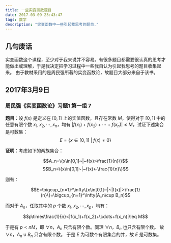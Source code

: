 ```yaml
---
title: 一些实变函数题目
date: 2017-03-09 23:43:47
tags: 数学
description: "实变函数中一些引起我思考的题目."
---
```


## 几句废话

实变函数这个课程，至少对于我来说并不容易。有很多题目都需要很认真的思考才能做出或理解，于是我决定把学习过程中一些我自认为引起我思考的题目收集起来。
由于教材采用的是周民强所著的实变函数论，故题目大部分来自于该书。

## 2017年3月9日

### 周民强《实变函数论》习题1 第一组 7

**题目**：设 $f(x)$ 是定义在 $[0,1]$ 上的实值函数，且存在常数 $M$，使得对于 $[0,1]$ 中的任意有限个数 $x_1,x_2,\cdots,x_n$，均有 $|f(x_1)+f(x_2)+\cdots+f(x_n)|\leq M$，试证下述集合是可数集：
$$E=\{x\in[0,1]~|~f(x)\neq0\}$$

**证明**：考虑如下的两族集合：

$$A_n=\{x\in[0,1]~|~f(x)>\frac{1}{n}\}$$
$$B_n=\{x\in[0,1]~|~f(x)<-\frac{1}{n}\}$$

则有：

$$E=\bigcup_{n=1}^\infty\{x\in[0,1]~|~|f(x)|>\frac{1}{n}\}=\bigcup_{n=1}^\infty(A_n\cup B_n)$$

而对于 $A_n$，任取其中的 $p$ 个数 $x_1,x_2,\cdots,x_p$，均有：

$$p\times\frac{1}{n}<|f(x_1)+f(x_2)+\cdots+f(x_n)|\leq M$$

于是有 $p<nM$，即 $\forall n$，$A_n$ 只含有限个数。同理 $\forall n$，$B_n$ 也只含有限个数。
故  $\forall n$，$A_n\cup B_n$ 只含有限个数。
于是 $E$ 为可数个有限集合的并，故 $E$ 是可数集。
